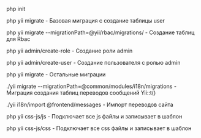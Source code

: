 php init

php yii migrate - Базовая миграция с создание таблицы user

php yii migrate --migrationPath=@yii/rbac/migrations/ - Создание таблиц для Rbac

php yii admin/create-role - Создание роли admin

php yii admin/create-user - Создание пользователя с ролью admin

php yii migrate - Остальные миграции

./yii migrate --migrationPath=@common/modules/i18n/migrations - Миграция создания таблиц переводов сообщений Yii::t()

./yii i18n/import @frontend/messages - Импорт переводов сайта

php yii css-js/js - Подключает все js файлы и записывает в шаблон

php yii css-js/css - Подключает все css файлы и записывает в шаблон